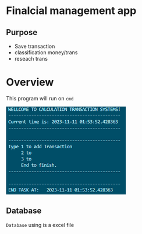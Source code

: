 # Finalcial management app

## Purpose

- Save transaction 
- classification money/trans
- reseach trans

# Overview

This program will run on `cmd`

![](./Illustration/Welcome_IF.png)

## Database

`Database` using is a excel file

